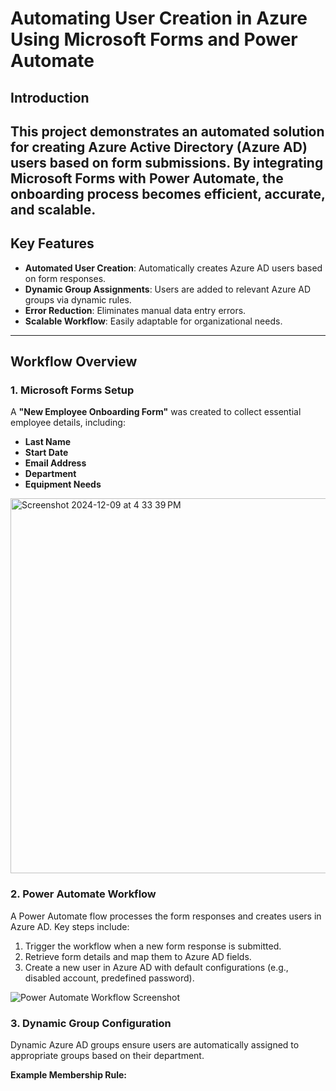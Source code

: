 # Automating User Creation in Azure Using Microsoft Forms and Power Automate




## Introduction

This project demonstrates an automated solution for creating Azure Active Directory (Azure AD) users based on form submissions. By integrating Microsoft Forms with Power Automate, the onboarding process becomes efficient, accurate, and scalable.
---

## Key Features

- **Automated User Creation**: Automatically creates Azure AD users based on form responses.
- **Dynamic Group Assignments**: Users are added to relevant Azure AD groups via dynamic rules.
- **Error Reduction**: Eliminates manual data entry errors.
- **Scalable Workflow**: Easily adaptable for organizational needs.

---

## Workflow Overview

### 1. Microsoft Forms Setup

A **"New Employee Onboarding Form"** was created to collect essential employee details, including:

- **Last Name**
- **Start Date**
- **Email Address**
- **Department**
- **Equipment Needs**

<img width="600" alt="Screenshot 2024-12-09 at 4 33 39 PM" src="https://github.com/user-attachments/assets/128b2652-214e-48db-a17e-ae48202874a5">

### 2. Power Automate Workflow

A Power Automate flow processes the form responses and creates users in Azure AD. Key steps include:

1. Trigger the workflow when a new form response is submitted.
2. Retrieve form details and map them to Azure AD fields.
3. Create a new user in Azure AD with default configurations (e.g., disabled account, predefined password).

![Power Automate Workflow Screenshot](./path_to_workflow_screenshot)

### 3. Dynamic Group Configuration

Dynamic Azure AD groups ensure users are automatically assigned to appropriate groups based on their department.

**Example Membership Rule:**


